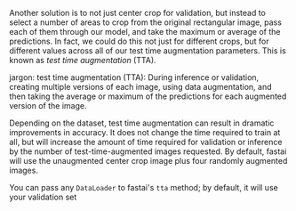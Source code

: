 Another solution is to not just center crop for validation, but instead to select a number of areas to crop from the original rectangular image, pass each of them through our model, and take the maximum or average of the predictions. In fact, we could do this not just for different crops, but for different values across all of our test time augmentation parameters. This is known as _test time augmentation_ (TTA).

jargon: test time augmentation (TTA): During inference or validation, creating multiple versions of each image, using data augmentation, and then taking the average or maximum of the predictions for each augmented version of the image.

Depending on the dataset, test time augmentation can result in dramatic improvements in accuracy. It does not change the time required to train at all, but will increase the amount of time required for validation or inference by the number of test-time-augmented images requested. By default, fastai will use the unaugmented center crop image plus four randomly augmented images.

You can pass any `DataLoader` to fastai's `tta` method; by default, it will use your validation set
